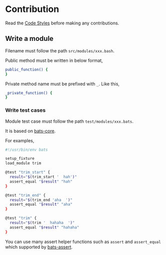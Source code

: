# Contribution

Read the [Code Styles](./code-styles.md) before making any contributions.

## Write a module

Filename must follow the path `src/modules/xxx.bash`.

Public method must be written in below format,

```bash
public_function() {
}
```

Private method name must be prefixed with `_`. Like this,

```bash
_private_function() {
}
```

### Write test cases

Module test case must follow the path `test/modules/xxx.bats`.

It is based on [bats-core](https://github.com/bats-core/bats-core).

For examples,

```sh
#!/usr/bin/env bats

setup_fixture
load_module trim

@test "trim_start" {
  result="$(trim_start '  hah')"
  assert_equal "$result" "hah"
}

@test "trim_end" {
  result="$(trim_end 'aha  ')"
  assert_equal "$result" "aha"
}

@test "trim" {
  result="$(trim '  hahaha  ')"
  assert_equal "$result" "hahaha"
}
```

You can use many assert helper functions such as `assert` and `assert_equal` which supported by [bats-assert](https://github.com/jasonkarns/bats-assert-1).
